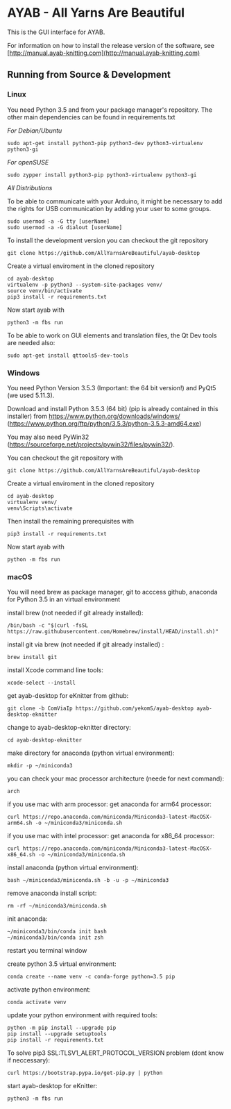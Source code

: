 # AYAB - All Yarns Are Beautiful

This is the GUI interface for AYAB.

For information on how to install the release version of the software, see
[http://manual.ayab-knitting.com](http://manual.ayab-knitting.com)

## Running from Source & Development

### Linux

You need Python 3.5 and from your package manager's repository.
The other main dependencies can be found in requirements.txt

*For Debian/Ubuntu*

    sudo apt-get install python3-pip python3-dev python3-virtualenv python3-gi

*For openSUSE*

    sudo zypper install python3-pip python3-virtualenv python3-gi

*All Distributions*

To be able to communicate with your Arduino, it might be necessary to add the rights for USB communication by adding your user to some groups.

    sudo usermod -a -G tty [userName]
    sudo usermod -a -G dialout [userName]

To install the development version you can checkout the git repository

    git clone https://github.com/AllYarnsAreBeautiful/ayab-desktop

Create a virtual enviroment in the cloned repository

    cd ayab-desktop
    virtualenv -p python3 --system-site-packages venv/
    source venv/bin/activate
    pip3 install -r requirements.txt

Now start ayab with

    python3 -m fbs run

To be able to work on GUI elements and translation files, the Qt Dev tools are needed also:

    sudo apt-get install qttools5-dev-tools

### Windows

You need Python Version 3.5.3 (Important: the 64 bit version!) and PyQt5 (we used 5.11.3).

Download and install Python 3.5.3 (64 bit) (pip is already contained in this installer) from
    https://www.python.org/downloads/windows/ (https://www.python.org/ftp/python/3.5.3/python-3.5.3-amd64.exe)

You may also need PyWin32 (https://sourceforge.net/projects/pywin32/files/pywin32/).

You can checkout the git repository with

    git clone https://github.com/AllYarnsAreBeautiful/ayab-desktop

Create a virtual enviroment in the cloned repository

    cd ayab-desktop
    virtualenv venv/
    venv\Scripts\activate

Then install the remaining prerequisites with

    pip3 install -r requirements.txt

Now start ayab with

    python -m fbs run

### macOS

You will need brew as package manager, git to acccess github, anaconda for Python 3.5 in an virtual environment

install brew (not needed if git already installed):

    /bin/bash -c "$(curl -fsSL https://raw.githubusercontent.com/Homebrew/install/HEAD/install.sh)"

install git via brew (not needed if git already installed) :

    brew install git

install Xcode command line tools:

    xcode-select --install

get ayab-desktop for eKnitter from github:

    git clone -b ComViaIp https://github.com/yekomS/ayab-desktop ayab-desktop-eknitter

change to ayab-desktop-eknitter directory:

    cd ayab-desktop-eknitter

make directory for anaconda (python virtual environment):

    mkdir -p ~/miniconda3

you can check your mac processor architecture (neede for next command):

    arch

if you use mac with arm processor: get anaconda for arm64 processor:

    curl https://repo.anaconda.com/miniconda/Miniconda3-latest-MacOSX-arm64.sh -o ~/miniconda3/miniconda.sh

if you use mac with intel processor: get anaconda for x86_64 processor:

    curl https://repo.anaconda.com/miniconda/Miniconda3-latest-MacOSX-x86_64.sh -o ~/miniconda3/miniconda.sh

install anaconda (python virtual environment): 
    
    bash ~/miniconda3/miniconda.sh -b -u -p ~/miniconda3

remove anaconda install script:

    rm -rf ~/miniconda3/miniconda.sh


init anaconda:

    ~/miniconda3/bin/conda init bash
    ~/miniconda3/bin/conda init zsh

restart you terminal window

create python 3.5 virtual environment:

    conda create --name venv -c conda-forge python=3.5 pip

activate python environment:

    conda activate venv

update your python environment with required tools:

    python -m pip install --upgrade pip
    pip install --upgrade setuptools
    pip install -r requirements.txt

To solve pip3 SSL:TLSV1_ALERT_PROTOCOL_VERSION problem (dont know if neccessary):
    
    curl https://bootstrap.pypa.io/get-pip.py | python

start ayab-desktop for eKnitter:

    python3 -m fbs run
